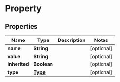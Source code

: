 
# Property

## Properties
Name | Type | Description | Notes
------------ | ------------- | ------------- | -------------
**name** | **String** |  |  [optional]
**value** | **String** |  |  [optional]
**inherited** | **Boolean** |  |  [optional]
**type** | [**Type**](Type.md) |  |  [optional]



